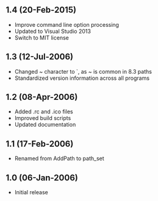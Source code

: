 ## 1.4 (20-Feb-2015)

  * Improve command line option processing
  * Updated to Visual Studio 2013
  * Switch to MIT license

## 1.3 (12-Jul-2006)

  * Changed ~ character to `, as ~ is common in 8.3 paths
  * Standardized version information across all programs

## 1.2 (08-Apr-2006)

  * Added .rc and .ico files
  * Improved build scripts
  * Updated documentation

## 1.1 (17-Feb-2006)

  * Renamed from AddPath to path_set

## 1.0 (06-Jan-2006)

  * Initial release
